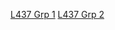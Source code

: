 [L437 Grp 1](https://nyp.padlet.org/markk/2473s65sq5042u7m)
[L437 Grp 2](https://nyp.padlet.org/markk/lfejc9phxph1hpsn)

